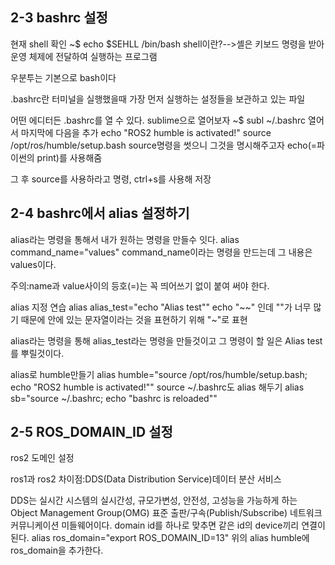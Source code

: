 ## 2-3 bashrc 설정
현재 shell 확인
    ~$ echo $SEHLL
    /bin/bash
shell이란?-->셸은 키보드 명령을 받아 운영 체제에 전달하여 실행하는 프로그램

우분투는 기본으로 bash이다

.bashrc란 터미널을 실행했을때 가장 먼저 실행하는 설정들을 보관하고 있는 파일

어떤 에디터든 .bashrc를 열 수 있다. sublime으로 열어보자
    ~$ subl ~/.bashrc
열어서 마지막에 다음을 추가
    echo "ROS2 humble is activated!"
    source /opt/ros/humble/setup.bash
source명령을 썻으니 그것을 명시해주고자 echo(=파이썬의 print)를 사용해줌

그 후 source를 사용하라고 명령, ctrl+s를 사용해 저장
## 2-4 bashrc에서 alias 설정하기
alias라는 명령을 통해서 내가 원하는 명령을 만들수 잇다.
    alias command_name="values"
command_name이라는 명령을 만드는데 그 내용은 values이다. 

주의:name과 value사이의 등호(=)는 꼭 띄어쓰기 없이 붙여 써야 한다.

alias 지정 연습
    alias alias_test="echo \"Alias test\""
echo "~~" 인데 ""가 너무 많기 때문에 안에 있는 문자열이라는 것을 표현하기 위해 \"~\"로 표현

alias라는 명령을 통해 alias_test라는 명령을 만들것이고 그 명령이 할 일은 Alias test를 뿌릴것이다.

alias로 humble만들기
    alias humble="source /opt/ros/humble/setup.bash; echo \"ROS2 humble is activated!\""
source ~/.bashrc도 alias 해두기
    alias sb="source ~/.bashrc; echo \"bashrc is reloaded\""
## 2-5 ROS_DOMAIN_ID 설정
ros2 도메인 설정

ros1과 ros2 차이점:DDS(Data Distribution Service)데이터 분산 서비스

DDS는 실시간 시스템의 실시간성, 규모가변성, 안전성, 고성능을 가능하게 하는 Object Management Group(OMG) 표준 출판/구속(Publish/Subscribe) 네트워크 커뮤니케이션 미들웨어이다.
domain id를 하나로 맞추면 같은 id의 device끼리 연결이된다.
    alias ros_domain="export ROS_DOMAIN_ID=13"
위의 alias humble에 ros_domain을 추가한다.
